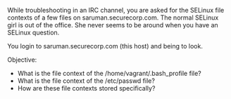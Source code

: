 

While troubleshooting in an IRC channel, you are asked for the SELinux file
contexts of a few files on saruman.securecorp.com. The normal SELinux girl is
out of the office. She never seems to be around when you have an SELinux
question.

You login to saruman.securecorp.com (this host) and being to look.

Objective:

* What is the file context of the /home/vagrant/.bash_profile file?
* What is the file context of the /etc/passwd file?
* How are these file contexts stored specifically?

